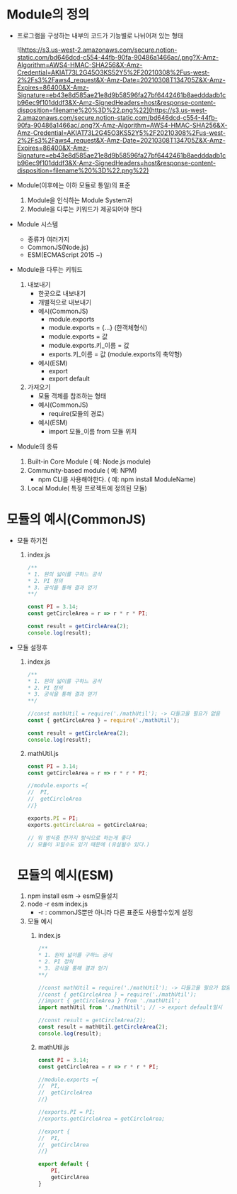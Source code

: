 # Module의 정의

- 프로그램을 구성하는 내부의 코드가 기능별로 나뉘어져 있는 형태

    ![https://s3.us-west-2.amazonaws.com/secure.notion-static.com/bd646dcd-c554-44fb-90fa-90486a1466ac/.png?X-Amz-Algorithm=AWS4-HMAC-SHA256&X-Amz-Credential=AKIAT73L2G45O3KS52Y5%2F20210308%2Fus-west-2%2Fs3%2Faws4_request&X-Amz-Date=20210308T134705Z&X-Amz-Expires=86400&X-Amz-Signature=eb43e8d585ae21e8d9b58596fa27bf6442461b8aedddadb1cb96ec9f101dddf3&X-Amz-SignedHeaders=host&response-content-disposition=filename%20%3D%22.png%22](https://s3.us-west-2.amazonaws.com/secure.notion-static.com/bd646dcd-c554-44fb-90fa-90486a1466ac/.png?X-Amz-Algorithm=AWS4-HMAC-SHA256&X-Amz-Credential=AKIAT73L2G45O3KS52Y5%2F20210308%2Fus-west-2%2Fs3%2Faws4_request&X-Amz-Date=20210308T134705Z&X-Amz-Expires=86400&X-Amz-Signature=eb43e8d585ae21e8d9b58596fa27bf6442461b8aedddadb1cb96ec9f101dddf3&X-Amz-SignedHeaders=host&response-content-disposition=filename%20%3D%22.png%22)

- Module(이후에는 이하 모듈로 통일)의 표준
    1. Module을 인식하는 Module System과 
    2. Module을 다루는 키워드가 제공되어야 한다
- Module 시스템
    - 종류가 여러가지
    - CommonJS(Node.js)
    - ESM(ECMAScript 2015 ~)
- Module을 다루는 키워드
    1. 내보내기
        - 한곳으로 내보내기
        - 개별적으로 내보내기
        - 예시(CommonJS)
            - module.exports
            - module.exports = {...} (한객체형식)
            - module.exports = 값
            - module.exports.키_이름 = 값
            - exports.키_이름 = 값 (module.exports의 축약형)
        - 예시(ESM)
            - export
            - export default
    2. 가져오기
        - 모듈 객체를 참조하는 형태
        - 예시(CommonJS)
            - require(모듈의 경로)
        - 예시(ESM)
            - import 모듈_이름 from 모듈 위치
- Module의 종류
    1. Built-in Core Module ( 예: Node.js module)
    2. Community-based module ( 예: NPM)
        - npm CLI를 사용해야한다. ( 예: npm install ModuleName)
    3. Local Module( 특정 프로젝트에 정의된 모듈)

# 모듈의 예시(CommonJS)

- 모듈 하기전
    1. index.js

        ```jsx
        /**
        * 1. 원의 넓이를 구하느 공식
        * 2. PI 정의
        * 3. 공식을 통해 결과 얻기
        **/

        const PI = 3.14;
        const getCircleArea = r => r * r * PI;

        const result = getCircleArea(2);
        console.log(result);
        ```

- 모듈 설정후
    1. index.js

        ```jsx
        /**
        * 1. 원의 넓이를 구하느 공식
        * 2. PI 정의
        * 3. 공식을 통해 결과 얻기
        **/

        //const mathUtil = require('./mathUtil'); -> 다들고올 필요가 없음 
        const { getCircleArea } = require('./mathUtil');

        const result = getCircleArea(2);
        console.log(result);
        ```

    2. mathUtil.js

        ```jsx
        const PI = 3.14;
        const getCircleArea = r => r * r * PI;

        //module.exports ={
        //	PI,
        //	getCircleArea
        //}

        exports.PI = PI;
        exports.getCircleArea = getCircleArea;

        // 위 방식중 한가지 방식으로 하는게 좋다
        // 모듈이 꼬일수도 있기 때문에 (유실될수 있다.)
        ```

    # 모듈의 예시(ESM)

    1. npm install esm → esm모듈설치
    2. node -r esm index.js
        - -r : commonJS뿐만 아니라 다른 표준도 사용할수있게 설정
    3. 모듈 예시
        1. index.js

            ```jsx
            /**
            * 1. 원의 넓이를 구하느 공식
            * 2. PI 정의
            * 3. 공식을 통해 결과 얻기
            **/

            //const mathUtil = require('./mathUtil'); -> 다들고올 필요가 없음 
            //const { getCircleArea } = require('./mathUtil');
            //import { getCircleArea } from './mathUtil';
            import mathUtil from './mathUtil'; // -> export default일시

            //const result = getCircleArea(2);
            const result = mathUtil.getCircleArea(2);
            console.log(result);
            ```

        2. mathUtil.js

            ```jsx
            const PI = 3.14;
            const getCircleArea = r => r * r * PI;

            //module.exports ={
            //	PI,
            //	getCircleArea
            //}

            //exports.PI = PI;
            //exports.getCircleArea = getCircleArea;

            //export {
            //	PI,
            //	getCirclArea
            //}

            export default {
            	PI,
            	getCirclArea
            }
            ```